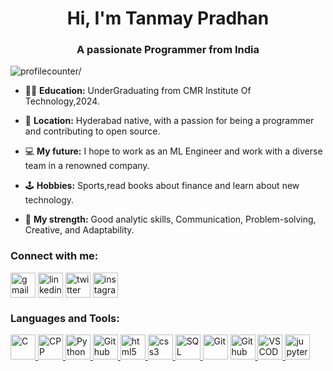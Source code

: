 
<h1 align="center">Hi, I'm Tanmay Pradhan</h1>
<h3 align="center">A passionate Programmer from India</h3>

<p align="left"> <img src=https://komarev.com/ghpvc/?username=tanmaypradhan4112&label=PROFILE+VIEWS alt=profilecounter/> </p>

- 👨‍🎓 **Education:** UnderGraduating from CMR Institute Of Technology,2024.

- 🌆 **Location:** Hyderabad native, with a passion for being a programmer and contributing to open source.

- 💻 **My future:** I hope to work as an ML Engineer and work with a diverse team in a renowned company.

- 🕹 **Hobbies:** Sports,read books about finance and learn about new technology.

- 💪 **My strength:** Good analytic skills, Communication, Problem-solving, Creative, and Adaptability.

<h3 align="left">Connect with me:</h3>
<p align="left">
<a href="tanmaypradhan4112@gmail.com" target="_blank"><img align="center" src="https://img.icons8.com/ios-filled/344/gmail-new.png" alt="gmail" height="40" width="40"/></a>
<a href="https://www.linkedin.com/in/tanmay-pradhan-368109212/" target="_blank"><img align="center" src="https://cdn.jsdelivr.net/npm/simple-icons@3.0.1/icons/linkedin.svg" alt="linkedin" height="40" width="40"/></a>
<a href="https://twitter.com/Tanmaypradhan__" target="_blank"><img align="center" src="https://cdn.jsdelivr.net/npm/simple-icons@3.0.1/icons/twitter.svg" alt="twitter" height="40" width="40" /></a>
<a href="https://instagram.com/tanmaypradhan_" target="_blank"><img align="center" src="https://cdn.jsdelivr.net/npm/simple-icons@3.0.1/icons/instagram.svg" alt="instagram" height="40" width="40" /></a>
</p>

<h3 align="left">Languages and Tools:</h3>
<p align="left">
<!-- icon by https://www.flaticon.com/ -->
<a href="https://en.wikipedia.org/wiki/C_(programming_language)" target="_blank"> <img 
src="https://cdn-icons.flaticon.com/png/512/3665/premium/3665899.png?token=exp=1657552746~hmac=d735707897fcc22451d5e166add6ba6f" alt="C" width="40" height="40"/> </a>
<a href="https://developer.mozilla.org/en-US/docs/Web/JavaScript" target="_blank"><img 
src="https://img.icons8.com/ios-filled/344/c-plus-plus.png" alt="CPP" width="40" height="40"/> </a>
<a href="https://en.wikipedia.org/wiki/C_(programming_language)" target="_blank"> <img 
src="https://cdn-icons-png.flaticon.com/512/1822/1822920.png" alt="Python" width="40" height="40"/> </a>
<a href="https://developer.mozilla.org/en-US/docs/Web/JavaScript" target="_blank"><img 
src="https://img.icons8.com/ios/344/java-coffee-cup-logo--v1.png" alt="Github" width="40" height="40"/> </a>
<a href="https://www.w3.org/html/" target="_blank"> <img 
src="https://cdn-icons-png.flaticon.com/512/25/25252.png" alt="html5" width="40" height="40"/> </a>
<a href="https://www.w3schools.com/css/" target="_blank"> <img 
src="https://cdn-icons-png.flaticon.com/512/732/732007.png" alt="css3" width="40" height="40"/> </a>
<a href="https://developer.mozilla.org/en-US/docs/Web/JavaScript" target="_blank"><img 
src="https://cdn-icons-png.flaticon.com/512/288/288882.png" alt="SQL" width="40" height="40"/> </a>
<a href="https://developer.mozilla.org/en-US/docs/Web/JavaScript" target="_blank"><img 
src="https://cdn-icons.flaticon.com/png/512/4626/premium/4626050.png?token=exp=1657553546~hmac=4b34f8fc232e6a53edfa2a32ff107cbf" alt="Git" width="40" height="40"/></a>
<a href="https://developer.mozilla.org/en-US/docs/Web/JavaScript" target="_blank"><img 
src="https://cdn-icons-png.flaticon.com/512/1051/1051326.png" alt="Github" width="40" height="40"/> </a>
<a href="https://developer.mozilla.org/en-US/docs/Web/JavaScript" target="_blank"><img 
src="https://img.icons8.com/ios-filled/344/visual-studio.png" alt="VSCODE" width="40" height="40"/> </a>
<a href="https://developer.mozilla.org/en-US/docs/Web/JavaScript" target="_blank"><img 
src="https://img.icons8.com/ios-filled/344/jupyter.png" alt="jupyter notebook" width="40" height="40"/> </a>
